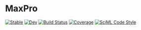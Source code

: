 # MaxPro

[![Stable](https://img.shields.io/badge/docs-stable-blue.svg)](https://ArnoStrouwen.github.io/MaxPro.jl/stable)
[![Dev](https://img.shields.io/badge/docs-dev-blue.svg)](https://ArnoStrouwen.github.io/MaxPro.jl/dev)
[![Build Status](https://github.com/ArnoStrouwen/MaxPro.jl/actions/workflows/CI.yml/badge.svg?branch=master)](https://github.com/ArnoStrouwen/MaxPro.jl/actions/workflows/CI.yml?query=branch%3Amaster)
[![Coverage](https://codecov.io/gh/ArnoStrouwen/MaxPro.jl/branch/master/graph/badge.svg)](https://codecov.io/gh/ArnoStrouwen/MaxPro.jl)
[![SciML Code Style](https://img.shields.io/static/v1?label=code%20style&message=SciML&color=9558b2&labelColor=389826)](https://github.com/SciML/SciMLStyle)
